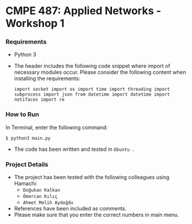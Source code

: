 # CMPE 487: Applied Networks - Workshop 1

### Requirements

* Python 3

* The header includes the following code snippet where import of necessary modules occur. Please consider the following content when installing the requirements:

  `import socket
  import os
  import time
  import threading
  import subprocess
  import json
  from datetime import datetime
  import netifaces
  import re`



### How to Run

In Terminal, enter the following command:

`$ python3 main.py`

* The code has been written and tested in `Ubuntu `.



### Project Details

* The project has been tested with the following colleagues using Hamachi:
  * `Doğukan Kalkan`
  * `Ömercan Kılıç`
  * `Ahmet Melih Aydoğdu`
* References have been included as comments.
* Please make sure that you enter the correct numbers in main menu.